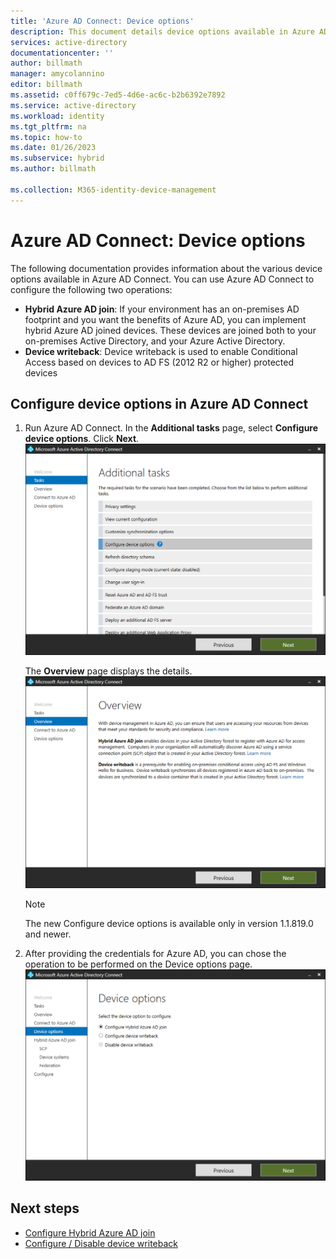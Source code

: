 ```yaml
---
title: 'Azure AD Connect: Device options'
description: This document details device options available in Azure AD Connect
services: active-directory
documentationcenter: ''
author: billmath
manager: amycolannino
editor: billmath
ms.assetid: c0ff679c-7ed5-4d6e-ac6c-b2b6392e7892
ms.service: active-directory
ms.workload: identity
ms.tgt_pltfrm: na
ms.topic: how-to
ms.date: 01/26/2023
ms.subservice: hybrid
ms.author: billmath

ms.collection: M365-identity-device-management
---
```


# Azure AD Connect: Device options

The following documentation provides information about the various device options available in Azure AD Connect. You can use Azure AD Connect to configure the following two operations: 
* **Hybrid Azure AD join**: If your environment has an on-premises AD footprint and you want the benefits of Azure AD, you can implement hybrid Azure AD joined devices. These devices are joined  both to your on-premises Active Directory, and your Azure Active Directory.
* **Device writeback**: Device writeback is used to enable Conditional Access based on devices to AD FS (2012 R2 or higher) protected devices

## Configure device options in Azure AD Connect

1. Run Azure AD Connect. In the **Additional tasks** page, select **Configure device options**.  Click **Next**.
    ![Configure device options](./media/how-to-connect-device-options/deviceoptions.png) 

    The **Overview** page displays the details.
    ![Overview](./media/how-to-connect-device-options/deviceoverview.png)

    >[!NOTE]
    > The new Configure device options is available only in version 1.1.819.0 and newer.

2. After providing the credentials for Azure AD, you can chose the operation to be performed on the Device options page.
    ![Device operations](./media/how-to-connect-device-options/deviceoptionsselection.png)

## Next steps

* [Configure Hybrid Azure AD join](../../devices/hybrid-join-plan.md)
* [Configure / Disable device writeback](how-to-connect-device-writeback.md)
